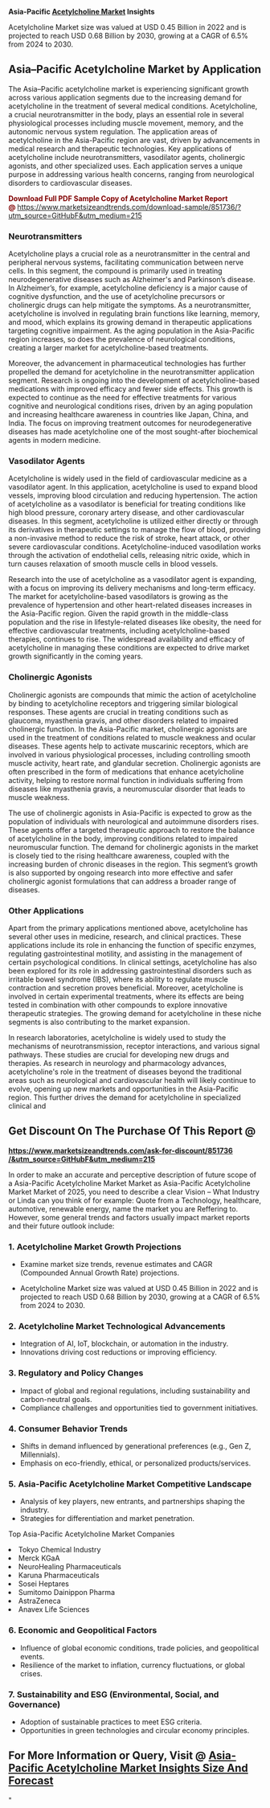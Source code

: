 <p><strong>Asia-Pacific&nbsp;<a href=""https://www.marketsizeandtrends.com/download-sample/851736/&amp;utm_source=GitHubF&amp;utm_medium=215"">Acetylcholine Market</a> Insights</strong></p><p>Acetylcholine Market size was valued at USD 0.45 Billion in 2022 and is projected to reach USD 0.68 Billion by 2030, growing at a CAGR of 6.5% from 2024 to 2030.</p><p><h2>Asia–Pacific Acetylcholine Market by Application</h2><p>The Asia–Pacific acetylcholine market is experiencing significant growth across various application segments due to the increasing demand for acetylcholine in the treatment of several medical conditions. Acetylcholine, a crucial neurotransmitter in the body, plays an essential role in several physiological processes including muscle movement, memory, and the autonomic nervous system regulation. The application areas of acetylcholine in the Asia-Pacific region are vast, driven by advancements in medical research and therapeutic technologies. Key applications of acetylcholine include neurotransmitters, vasodilator agents, cholinergic agonists, and other specialized uses. Each application serves a unique purpose in addressing various health concerns, ranging from neurological disorders to cardiovascular diseases. <p><strong><span style="color: #800000;">Download Full PDF Sample Copy of Acetylcholine Market Report @</span>&nbsp;</strong><a href="https://www.marketsizeandtrends.com/download-sample/851736/?utm_source=GitHubF&amp;utm_medium=215" target="_blank">https://www.marketsizeandtrends.com/download-sample/851736/?utm_source=GitHubF&amp;utm_medium=215</a></p><h3>Neurotransmitters</h3><p>Acetylcholine plays a crucial role as a neurotransmitter in the central and peripheral nervous systems, facilitating communication between nerve cells. In this segment, the compound is primarily used in treating neurodegenerative diseases such as Alzheimer's and Parkinson’s disease. In Alzheimer’s, for example, acetylcholine deficiency is a major cause of cognitive dysfunction, and the use of acetylcholine precursors or cholinergic drugs can help mitigate the symptoms. As a neurotransmitter, acetylcholine is involved in regulating brain functions like learning, memory, and mood, which explains its growing demand in therapeutic applications targeting cognitive impairment. As the aging population in the Asia-Pacific region increases, so does the prevalence of neurological conditions, creating a larger market for acetylcholine-based treatments.<p>Moreover, the advancement in pharmaceutical technologies has further propelled the demand for acetylcholine in the neurotransmitter application segment. Research is ongoing into the development of acetylcholine-based medications with improved efficacy and fewer side effects. This growth is expected to continue as the need for effective treatments for various cognitive and neurological conditions rises, driven by an aging population and increasing healthcare awareness in countries like Japan, China, and India. The focus on improving treatment outcomes for neurodegenerative diseases has made acetylcholine one of the most sought-after biochemical agents in modern medicine.</p><h3>Vasodilator Agents</h3><p>Acetylcholine is widely used in the field of cardiovascular medicine as a vasodilator agent. In this application, acetylcholine is used to expand blood vessels, improving blood circulation and reducing hypertension. The action of acetylcholine as a vasodilator is beneficial for treating conditions like high blood pressure, coronary artery disease, and other cardiovascular diseases. In this segment, acetylcholine is utilized either directly or through its derivatives in therapeutic settings to manage the flow of blood, providing a non-invasive method to reduce the risk of stroke, heart attack, or other severe cardiovascular conditions. Acetylcholine-induced vasodilation works through the activation of endothelial cells, releasing nitric oxide, which in turn causes relaxation of smooth muscle cells in blood vessels.<p>Research into the use of acetylcholine as a vasodilator agent is expanding, with a focus on improving its delivery mechanisms and long-term efficacy. The market for acetylcholine-based vasodilators is growing as the prevalence of hypertension and other heart-related diseases increases in the Asia-Pacific region. Given the rapid growth in the middle-class population and the rise in lifestyle-related diseases like obesity, the need for effective cardiovascular treatments, including acetylcholine-based therapies, continues to rise. The widespread availability and efficacy of acetylcholine in managing these conditions are expected to drive market growth significantly in the coming years.</p><h3>Cholinergic Agonists</h3><p>Cholinergic agonists are compounds that mimic the action of acetylcholine by binding to acetylcholine receptors and triggering similar biological responses. These agents are crucial in treating conditions such as glaucoma, myasthenia gravis, and other disorders related to impaired cholinergic function. In the Asia-Pacific market, cholinergic agonists are used in the treatment of conditions related to muscle weakness and ocular diseases. These agents help to activate muscarinic receptors, which are involved in various physiological processes, including controlling smooth muscle activity, heart rate, and glandular secretion. Cholinergic agonists are often prescribed in the form of medications that enhance acetylcholine activity, helping to restore normal function in individuals suffering from diseases like myasthenia gravis, a neuromuscular disorder that leads to muscle weakness.<p>The use of cholinergic agonists in Asia-Pacific is expected to grow as the population of individuals with neurological and autoimmune disorders rises. These agents offer a targeted therapeutic approach to restore the balance of acetylcholine in the body, improving conditions related to impaired neuromuscular function. The demand for cholinergic agonists in the market is closely tied to the rising healthcare awareness, coupled with the increasing burden of chronic diseases in the region. This segment’s growth is also supported by ongoing research into more effective and safer cholinergic agonist formulations that can address a broader range of diseases.</p><h3>Other Applications</h3><p>Apart from the primary applications mentioned above, acetylcholine has several other uses in medicine, research, and clinical practices. These applications include its role in enhancing the function of specific enzymes, regulating gastrointestinal motility, and assisting in the management of certain psychological conditions. In clinical settings, acetylcholine has also been explored for its role in addressing gastrointestinal disorders such as irritable bowel syndrome (IBS), where its ability to regulate muscle contraction and secretion proves beneficial. Moreover, acetylcholine is involved in certain experimental treatments, where its effects are being tested in combination with other compounds to explore innovative therapeutic strategies. The growing demand for acetylcholine in these niche segments is also contributing to the market expansion.<p>In research laboratories, acetylcholine is widely used to study the mechanisms of neurotransmission, receptor interactions, and various signal pathways. These studies are crucial for developing new drugs and therapies. As research in neurology and pharmacology advances, acetylcholine's role in the treatment of diseases beyond the traditional areas such as neurological and cardiovascular health will likely continue to evolve, opening up new markets and opportunities in the Asia-Pacific region. This further drives the demand for acetylcholine in specialized clinical and</p><h2><strong>Get Discount On The Purchase Of This Report @&nbsp;</strong></h2><p><strong><a href=""https://www.marketsizeandtrends.com/ask-for-discount/851736/&amp;utm_source=GitHubF&amp;utm_medium=215"" target=""_blank"">https://www.marketsizeandtrends.com/ask-for-discount/851736<br />/&amp;utm_source=GitHubF&amp;utm_medium=215</a></strong></p><p>In order to make an accurate and perceptive description of future scope of a Asia-Pacific&nbsp;Acetylcholine Market Market as Asia-Pacific&nbsp;Acetylcholine Market Market of 2025, you need to describe a clear Vision &ndash; What Industry or Linda can you think of for example: Quote from a Technology, healthcare, automotive, renewable energy, name the market you are Reffering to. However, some general trends and factors usually impact market reports and their future outlook include:</p><h3>1.&nbsp;<strong>Acetylcholine Market Growth Projections</strong></h3><ul><li>Examine market size trends, revenue estimates and CAGR (Compounded Annual Growth Rate) projections.</li><li><p>Acetylcholine Market size was valued at USD 0.45 Billion in 2022 and is projected to reach USD 0.68 Billion by 2030, growing at a CAGR of 6.5% from 2024 to 2030.</p></li></ul><h3>2.&nbsp;<strong>Acetylcholine Market Technological Advancements</strong></h3><ul><li>Integration of AI, IoT, blockchain, or automation in the industry.</li><li>Innovations driving cost reductions or improving efficiency.</li></ul><h3>3.&nbsp;<strong>Regulatory and Policy Changes</strong></h3><ul><li>Impact of global and regional regulations, including sustainability and carbon-neutral goals.</li><li>Compliance challenges and opportunities tied to government initiatives.</li></ul><h3>4.&nbsp;<strong>Consumer Behavior Trends</strong></h3><ul><li>Shifts in demand influenced by generational preferences (e.g., Gen Z, Millennials).</li><li>Emphasis on eco-friendly, ethical, or personalized products/services.</li></ul><h3>5.&nbsp;<strong>Asia-Pacific Acetylcholine Market Competitive Landscape</strong></h3><ul><li>Analysis of key players, new entrants, and partnerships shaping the industry.</li><li>Strategies for differentiation and market penetration.</li></ul><p data-pm-slice=""1 1 []"">Top Asia-Pacific Acetylcholine Market Companies</p><div data-test-id=""""><p><li>Tokyo Chemical Industry</li><li> Merck KGaA</li><li> NeuroHealing Pharmaceuticals</li><li> Karuna Pharmaceuticals</li><li> Sosei Heptares</li><li> Sumitomo Dainippon Pharma</li><li> AstraZeneca</li><li> Anavex Life Sciences</li></p></div><h3>6.&nbsp;<strong>Economic and Geopolitical Factors</strong></h3><ul><li>Influence of global economic conditions, trade policies, and geopolitical events.</li><li>Resilience of the market to inflation, currency fluctuations, or global crises.</li></ul><h3>7.&nbsp;<strong>Sustainability and ESG (Environmental, Social, and Governance)</strong></h3><ul><li>Adoption of sustainable practices to meet ESG criteria.</li><li>Opportunities in green technologies and circular economy principles.</li></ul><h2><strong>For More Information or Query, Visit @&nbsp;</strong><a href=""https://www.verifiedmarketreports.com/product/acetylcholine-market/"" target=""_blank"">Asia-Pacific Acetylcholine Market Insights Size And Forecast</a></h2>"
